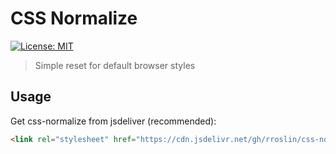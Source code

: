 # CSS Normalize
[![License: MIT](https://img.shields.io/badge/License-MIT-yellow.svg)](https://opensource.org/licenses/MIT)
> Simple reset for default browser styles

## Usage
Get css-normalize from jsdeliver (recommended):

```html
<link rel="stylesheet" href="https://cdn.jsdelivr.net/gh/rroslin/css-normalize/normalize.css">
```